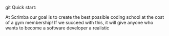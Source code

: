 

git 
Quick start:

At Scrimba our goal is to create the best possible coding school at the cost of a gym membership! 
If we succeed with this, it will give anyone who wants to become a software developer a realistic 





